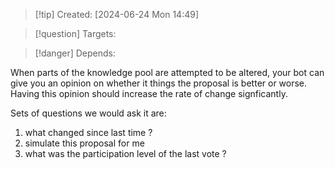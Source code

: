 
>[!tip] Created: [2024-06-24 Mon 14:49]

>[!question] Targets: 

>[!danger] Depends: 

When parts of the knowledge pool are attempted to be altered, your bot can give you an opinion on whether it things the proposal is better or worse.  Having this opinion should increase the rate of change signficantly.

Sets of questions we would ask it are:
1. what changed since last time ?
2. simulate this proposal for me
3. what was the participation level of the last vote ?